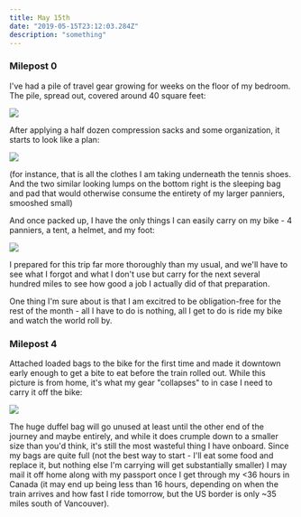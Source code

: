 ```yaml
---
title: May 15th
date: "2019-05-15T23:12:03.284Z"
description: "something"
---
```


### Milepost 0 


I've had a pile of travel gear growing for weeks on the floor of my bedroom. The pile, spread out, covered around 40 square feet:

<img src=https://photos.google.com/photo/AF1QipMTABCDK0LEVpLUs1tF04uLCxmfHJL_Juaq69g_>

After applying a half dozen compression sacks and some organization, it starts to look like a plan:

<img src=https://photos.google.com/photo/AF1QipMTABCDK0LEVpLUs1tF04uLCxmfHJL_Juaq69g_>

(for instance, that is all the clothes I am taking underneath the tennis shoes.  And the two similar looking lumps on the bottom right is the sleeping bag and pad that would otherwise consume the entirety of my larger panniers, smooshed small)

And once packed up, I have the only things I can easily carry on my bike - 4 panniers, a tent, a helmet, and my foot:

<img src=https://photos.google.com/photo/AF1QipM2UcBQ5zHPruazw5KWodG5or6qjZhGfAioh2HH>


I prepared for this trip  far more thoroughly than my usual, and we'll have to see what I forgot and what I don't use but carry for the next several hundred miles to see how good a job I actually did of that preparation.


One thing I'm sure about is that I am excitred to be obligation-free for the rest of the month - all I have to do is nothing, all I get to do is ride my bike and watch the world roll by.




### Milepost 4


Attached loaded bags to the bike for the first time and made it downtown early enough to get a bite to eat before the train rolled out.  While this picture is from home, it's what my gear "collapses" to in case I need to carry it off the bike:

<img src=https://photos.google.com/photo/AF1QipNRcMiawWiXNO0V_9dRlwOyySBcKwRItidhso1X>

The huge duffel bag will go unused at least until the other end of the journey and maybe entirely, and while it does crumple down to a smaller size than you'd think, it's still the most wasteful thing I have onboard.  Since my bags are quite full (not the best way to start - I'll eat some food and replace it, but nothing else I'm carrying will get substantially smaller) I may mail it off home along with my passport once I get through my <36 hours in Canada (it may end up being less than 16 hours, depending on when the train arrives and how fast I ride tomorrow, but the US border is only ~35 miles south of Vancouver).
